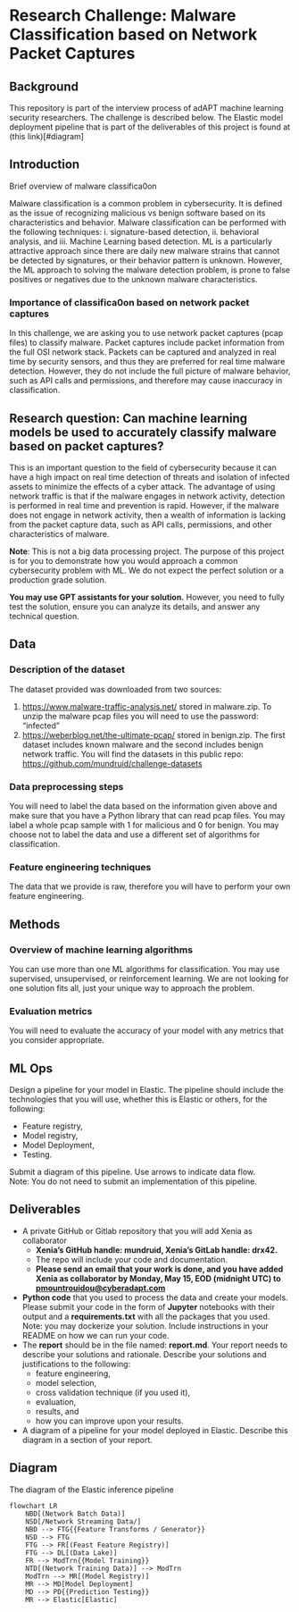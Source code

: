 # Research Challenge: Malware Classification based on Network  Packet Captures 

## Background
This repository is part of the interview process of adAPT machine learning security researchers.  The challenge is described below. The Elastic model deployment pipeline that is part of the deliverables of this project is found at (this link)[#diagram]
## Introduction 
Brief overview of malware classifica0on 

Malware classification is a common problem in cybersecurity. It is defined as the issue of recognizing malicious vs benign software based on its characteristics and behavior. Malware  classification can be performed with the following techniques: i. signature-based detection, ii. behavioral analysis, and iii. Machine Learning based detection. ML is a particularly attractive  approach since there are daily new malware strains that cannot be detected by signatures, or  their behavior pattern is unknown. However, the ML approach to solving the malware detection problem, is prone to false positives or negatives due to the unknown malware characteristics. 

### Importance of classifica0on based on network packet captures 

In this challenge, we are asking you to use network packet captures (pcap files) to classify  malware. Packet captures include packet information from the full OSI network stack. Packets can  be captured and analyzed in real time by security sensors, and thus they are preferred for real  time malware detection. However, they do not include the full picture of malware behavior, such  as API calls and permissions, and therefore may cause inaccuracy in classification. 

## Research question: Can machine learning models be used to accurately  classify malware based on packet captures? 

This is an important question to the field of cybersecurity because it can have a high impact on  real time detection of threats and isolation of infected assets to minimize the effects of a cyber attack. The advantage of using network traffic is that if the malware engages in network activity,  detection is performed in real time and prevention is rapid. However, if the malware does not  engage in network activity, then a wealth of information is lacking from the packet capture data,  such as API calls, permissions, and other characteristics of malware. 

**Note**: This is not a big data processing project. The purpose of this project is for you to  demonstrate how you would approach a common cybersecurity problem with ML. We do not  expect the perfect solution or a production grade solution. 

**You may use GPT assistants for your solution.** However, you need to fully test the solution, ensure you can analyze its details, and answer any technical question.

## Data 
### Description of the dataset 
The dataset provided was downloaded from two sources: 
1. https://www.malware-traffic-analysis.net/ stored in malware.zip. To unzip the malware pcap  files you will need to use the password: “infected”  
2. https://weberblog.net/the-ultimate-pcap/ stored in benign.zip. 
The first dataset includes known malware and the second includes benign network traffic.  You will find the datasets in this public repo: https://github.com/mundruid/challenge-datasets 
### Data preprocessing steps 
You will need to label the data based on the information given above and make sure that you have  a Python library that can read pcap files. You may label a whole pcap sample with 1 for malicious  and 0 for benign. You may choose not to label the data and use a different set of algorithms for classification. 
### Feature engineering techniques 
The data that we provide is raw, therefore you will have to perform your own feature engineering.  
## Methods 
### Overview of machine learning algorithms 
You can use more than one ML algorithms for classification. You may use supervised,  unsupervised, or reinforcement learning. We are not looking for one solution fits all, just your  unique way to approach the problem. 
### Evaluation metrics  
You will need to evaluate the accuracy of your model with any metrics that you consider  appropriate. 
## ML Ops 
Design a pipeline for your model in Elastic. The pipeline should include the technologies that you  will use, whether this is Elastic or others, for the following: 
- Feature registry, 
- Model registry, 
- Model Deployment, 
- Testing.

Submit a diagram of this pipeline. Use arrows to indicate data flow.  
Note: You do not need to submit an implementation of this pipeline. 
## Deliverables 
* A private GitHub or Gitlab repository that you will add Xenia as collaborator
   * **Xenia’s GitHub handle: mundruid, Xenia’s GitLab handle: drx42.**
   * The repo will include your code and documentation.
   * **Please send an email that your work is done, and you have added Xenia as collaborator by Monday, May 15, EOD (midnight UTC) to pmountrouidou@cyberadapt.com**
* **Python code** that you used to process the data and create your models. Please submit your code  in the form of **Jupyter** notebooks with their output and a **requirements.txt** with all the packages  that you used. Note: you may dockerize your solution. Include instructions in your README on how we can run your code.  
* The **report** should be in the file named: **report.md**. Your report needs to describe your solutions  and rationale. Describe your solutions and justifications to the following: 
   * feature engineering,  
   * model selection,  
   * cross validation technique (if you used it), 
   * evaluation,  
   * results, and 
   * how you can improve upon your results. 
* A diagram of a pipeline for your model deployed in Elastic. Describe this diagram in a section of  your report.


## Diagram
The diagram of the Elastic inference pipeline
```mermaid
flowchart LR
    NBD[(Network Batch Data)]
    NSD[/Network Streaming Data/]
    NBD --> FTG{{Feature Transforms / Generator}}
    NSD --> FTG
    FTG --> FR[(Feast Feature Registry)]
    FTG --> DL[(Data Lake)]
    FR --> ModTrn{{Model Training}}
    NTD[(Network Training Data)] --> ModTrn
    ModTrn --> MR[(Model Registry)]
    MR --> MD[Model Deployment]
    MD --> PD{{Prediction Testing}}
    MR --> Elastic[Elastic]
```